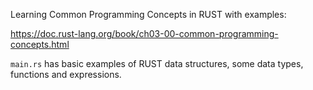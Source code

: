 Learning Common Programming Concepts in RUST with examples:

https://doc.rust-lang.org/book/ch03-00-common-programming-concepts.html

`main.rs` has basic examples of RUST data structures, some data types, functions and expressions.

